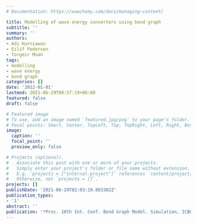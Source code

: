```yaml
---
# Documentation: https://wowchemy.com/docs/managing-content/

title: Modelling of wave energy converters using bond graph
subtitle: ''
summary: ''
authors:
- Adi Kurniawan
- Eilif Pedersen
- Torgeir Moan
tags: 
- modelling
- wave energy
- bond graph
categories: []
date: '2012-01-01'
lastmod: 2021-06-29T09:57:19+08:00
featured: false
draft: false

# Featured image
# To use, add an image named `featured.jpg/png` to your page's folder.
# Focal points: Smart, Center, TopLeft, Top, TopRight, Left, Right, BottomLeft, Bottom, BottomRight.
image:
  caption: ''
  focal_point: ''
  preview_only: false

# Projects (optional).
#   Associate this post with one or more of your projects.
#   Simply enter your project's folder or file name without extension.
#   E.g. `projects = ["internal-project"]` references `content/project/deep-learning/index.md`.
#   Otherwise, set `projects = []`.
projects: []
publishDate: '2021-06-29T02:03:19.803302Z'
publication_types:
- '1'
abstract: ''
publication: '*Proc. 10th Int. Conf. Bond Graph Model. Simulation, ICBGM*'
---
```

